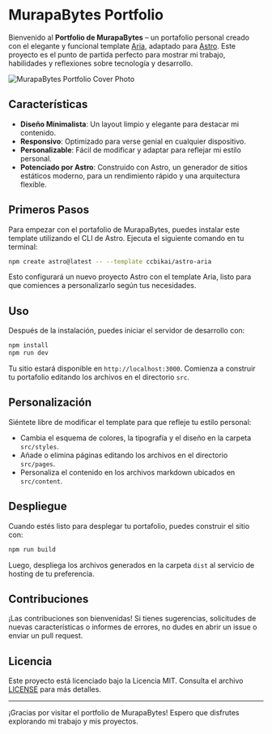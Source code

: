 # MurapaBytes Portfolio

Bienvenido al **Portfolio de MurapaBytes** – un portafolio personal creado con el elegante y funcional template [Aria](https://github.com/static-templates/aria), adaptado para [Astro](https://astro.build). Este proyecto es el punto de partida perfecto para mostrar mi trabajo, habilidades y reflexiones sobre tecnología y desarrollo.

![MurapaBytes Portfolio Cover Photo](https://github.com/ccbikai/astro-aria/blob/main/public/assets/images/cover.png?raw=true)

## Características

- **Diseño Minimalista**: Un layout limpio y elegante para destacar mi contenido.
- **Responsivo**: Optimizado para verse genial en cualquier dispositivo.
- **Personalizable**: Fácil de modificar y adaptar para reflejar mi estilo personal.
- **Potenciado por Astro**: Construido con Astro, un generador de sitios estáticos moderno, para un rendimiento rápido y una arquitectura flexible.

## Primeros Pasos

Para empezar con el portafolio de MurapaBytes, puedes instalar este template utilizando el CLI de Astro. Ejecuta el siguiente comando en tu terminal:

```bash
npm create astro@latest -- --template ccbikai/astro-aria
```

Esto configurará un nuevo proyecto Astro con el template Aria, listo para que comiences a personalizarlo según tus necesidades.

## Uso

Después de la instalación, puedes iniciar el servidor de desarrollo con:

```bash
npm install
npm run dev
```

Tu sitio estará disponible en `http://localhost:3000`. Comienza a construir tu portafolio editando los archivos en el directorio `src`.

## Personalización

Siéntete libre de modificar el template para que refleje tu estilo personal:

- Cambia el esquema de colores, la tipografía y el diseño en la carpeta `src/styles`.
- Añade o elimina páginas editando los archivos en el directorio `src/pages`.
- Personaliza el contenido en los archivos markdown ubicados en `src/content`.

## Despliegue

Cuando estés listo para desplegar tu portafolio, puedes construir el sitio con:

```bash
npm run build
```

Luego, despliega los archivos generados en la carpeta `dist` al servicio de hosting de tu preferencia.

## Contribuciones

¡Las contribuciones son bienvenidas! Si tienes sugerencias, solicitudes de nuevas características o informes de errores, no dudes en abrir un issue o enviar un pull request.

## Licencia

Este proyecto está licenciado bajo la Licencia MIT. Consulta el archivo [LICENSE](LICENSE) para más detalles.

---

¡Gracias por visitar el portfolio de MurapaBytes! Espero que disfrutes explorando mi trabajo y mis proyectos.

